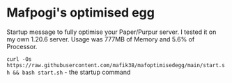# Mafpogi's optimised egg

Startup message to fully optimise your Paper/Purpur server. I tested it on my own 1.20.6 server. Usage was 777MB of Memory and 5.6% of Processor.

`curl -Os https://raw.githubusercontent.com/mafik38/mafoptimisedegg/main/start.sh && bash start.sh` - the startup command

